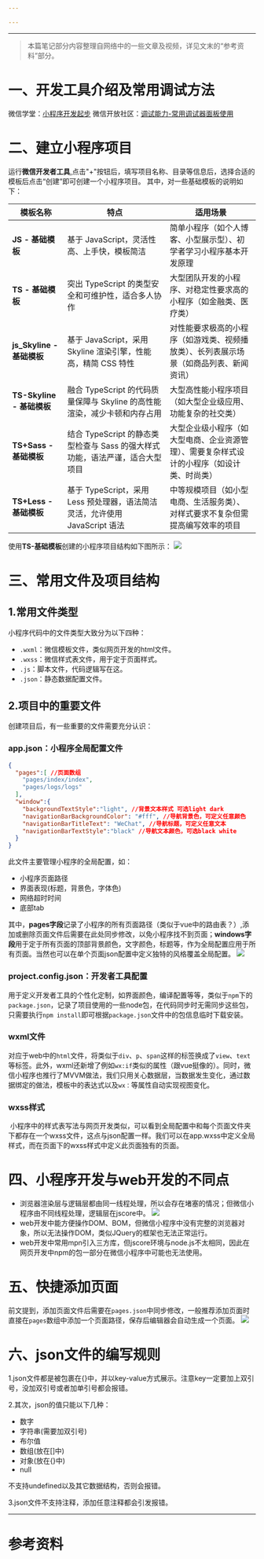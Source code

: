 ```yaml
---

---
```

--- 
> 本篇笔记部分内容整理自网络中的一些文章及视频，详见文末的“参考资料”部分。
# 一、开发工具介绍及常用调试方法

微信学堂：[小程序开发起步](https://developers.weixin.qq.com/community/business/doc/0008e2af35095847dc88cb9015600d)
微信开放社区：[调试能力-常用调试器面板使用](https://developers.weixin.qq.com/community/business/doc/000ce84ed20ec0aa45acded645bc0d)

# 二、建立小程序项目

运行**微信开发者工具**,点击"+"按钮后，填写项目名称、目录等信息后，选择合适的模板后点击“创建”即可创建一个小程序项目。
其中，对一些基础模板的说明如下：

| 模板名称                  | 特点                                                   | 适用场景                                          |
| --------------------- | ---------------------------------------------------- | --------------------------------------------- |
| **JS - 基础模板**         | 基于 JavaScript，灵活性高、上手快，模板简洁                          | 简单小程序（如个人博客、小型展示型）、初学者学习小程序基本开发原理             |
| **TS - 基础模板**         | 突出 TypeScript 的类型安全和可维护性，适合多人协作                      | 大型团队开发的小程序、对稳定性要求高的小程序（如金融类、医疗类）              |
| **js_Skyline - 基础模板** | 基于 JavaScript，采用 Skyline 渲染引擎，性能高，精简 CSS 特性          | 对性能要求极高的小程序（如游戏类、视频播放类）、长列表展示场景（如商品列表、新闻资讯）   |
| **TS-Skyline - 基础模板** | 融合 TypeScript 的代码质量保障与 Skyline 的高性能渲染，减少卡顿和内存占用      | 大型高性能小程序项目（如大型企业级应用、功能复杂的社交类）                 |
| **TS+Sass - 基础模板**    | 结合 TypeScript 的静态类型检查与 Sass 的强大样式功能，语法严谨，适合大型项目      | 大型企业级小程序（如大型电商、企业资源管理）、需要复杂样式设计的小程序（如设计类、时尚类） |
| **TS+Less - 基础模板**    | 基于 TypeScript，采用 Less 预处理器，语法简洁灵活，允许使用 JavaScript 语法 | 中等规模项目（如小型电商、生活服务类）、对样式要求不复杂但需提高编写效率的项目       |

使用**TS-基础模板**创建的小程序项目结构如下图所示：
![](20250728141458327.png)
# 三、常用文件及项目结构

## 1.常用文件类型

小程序代码中的文件类型大致分为以下四种：

- `.wxml`：微信模板文件，类似网页开发的html文件。
- `.wxss`：微信样式表文件，用于定于页面样式。
- `.js`：脚本文件，代码逻辑写在这。
- `.json`：静态数据配置文件。

## 2.项目中的重要文件

创建项目后，有一些重要的文件需要充分认识：
### app.json：小程序全局配置文件

```json
{
  "pages":[ //页面数组
    "pages/index/index",
    "pages/logs/logs"
  ],
  "window":{
    "backgroundTextStyle":"light", //背景文本样式 可选light dark
    "navigationBarBackgroundColor": "#fff", //导航背景色，可定义任意颜色
    "navigationBarTitleText": "WeChat", //导航标题，可定义任意文本
    "navigationBarTextStyle":"black" //导航文本颜色，可选black white
  }
}
```
此文件主要管理小程序的全局配置，如：

- 小程序页面路径
- 界面表现(标题，背景色，字体色)
- 网络超时时间
- 底部tab

其中，**pages字段**记录了小程序的所有页面路径（类似于vue中的路由表？）,添加或删除页面文件后需要在此处同步修改，以免小程序找不到页面；**windows字段**用于定于所有页面的顶部背景颜色，文字颜色，标题等，作为全局配置应用于所有页面。当然也可以在单个页面json配置中定义独特的风格覆盖全局配置。
![](20250728133628228.png)

### project.config.json：开发者工具配置

用于定义开发者工具的个性化定制，如界面颜色，编译配置等等，类似于`npm`下的`package.json`，记录了项目使用的一些node包，在代码同步时无需同步这些包，只需要执行`npm install`即可根据`package.json`文件中的包信息临时下载安装。

### wxml文件

对应于web中的`html`文件，将类似于`div`、`p`、`span`这样的标签换成了`view`、`text`等标签。此外，wxml还新增了例如`wx:if`类似的属性（跟vue挺像的）。同时，微信小程序也推行了MVVM做法，我们只用关心数据层，当数据发生变化，通过数据绑定的做法，模板中的表达式以及`wx：`等属性自动实现视图变化。

### wxss样式

 小程序中的样式表写法与网页开发类似，可以看到全局配置中和每个页面文件夹下都存在一个wxss文件，这点与json配置一样。我们可以在app.wxss中定义全局样式，而在页面下的wxss样式中定义此页面独有的页面。

# 四、小程序开发与web开发的不同点

- 浏览器渲染层与逻辑层都由同一线程处理，所以会存在堵塞的情况；但微信小程序由不同线程处理，逻辑层在jscore中。
![](20250728134705499.png)
- web开发中能方便操作DOM、BOM，但微信小程序中没有完整的浏览器对象，所以无法操作DOM，类似JQuery的框架也无法正常运行。
- web开发中常用mpn引入三方库，但jscore环境与node.js不太相同，因此在网页开发中npm的包一部分在微信小程序中可能也无法使用。

# 五、快捷添加页面

前文提到，添加页面文件后需要在`pages.json`中同步修改，一般推荐添加页面时直接在`pages`数组中添加一个页面路径，保存后编辑器会自动生成一个页面。
![](20250728135211032.gif)

# 六、json文件的编写规则
1.json文件都是被包裹在{}中，并以key-value方式展示。注意key一定要加上双引号，没加双引号或者加单引号都会报错。

2.其次，json的值只能以下几种：

- 数字
- 字符串(需要加双引号)
- 布尔值
- 数组(放在\[]中)
- 对象(放在{}中)
- null

不支持undefined以及其它数据结构，否则会报错。

3.json文件不支持注释，添加任意注释都会引发报错。

--- 
# 参考资料

[^1]: 热爱技术的小郑.超详细微信小程序开发学习笔记，看完你也可以动手做微信小程序项目\[EB/OL].(2024-08-20)\[2025-07-28]. https://developer.aliyun.com/article/1590890
[^2]: 微信开放社区.开发 · 小程序开发从入门到进阶\[EB/OL].(2021-08-24)\[2025-07-28]. https://developers.weixin.qq.com/community/business
[^3]: 听风是风.从零开始的微信小程序入门教程(一)\[EB/OL].(2019-06-29)\[2025-07-28]. https://www.cnblogs.com/echolun/p/11094605.html